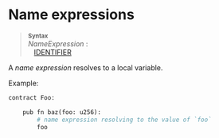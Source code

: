 # Name expressions

> **<sup>Syntax</sup>**\
> _NameExpression_ :\
> &nbsp;&nbsp; [IDENTIFIER]

A *name expression* resolves to a local variable.

Example:

```python
contract Foo:

    pub fn baz(foo: u256):
        # name expression resolving to the value of `foo`
        foo
```

[IDENTIFIER]: ../lexical_structure/identifiers.md
